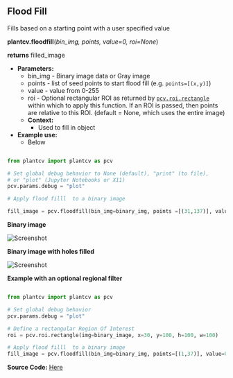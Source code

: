 ## Flood Fill 

Fills based on a starting point with a user specified value

**plantcv.floodfill**(*bin_img, points, value=0, roi=None*)

**returns** filled_image

- **Parameters:**
    - bin_img - Binary image data or Gray image
    - points - list of seed points to start flood fill (e.g. `points=[(x,y)]`)
    - value - value from 0-255
	- roi - Optional rectangular ROI as returned by [`pcv.roi.rectangle`](roi_rectangle.md) within which to apply this function. If an ROI is passed, then points are relative to this ROI. (default = None, which uses the entire image)
  - **Context:**
    - Used to fill in object 
- **Example use:**
    - Below

```python

from plantcv import plantcv as pcv

# Set global debug behavior to None (default), "print" (to file), 
# or "plot" (Jupyter Notebooks or X11)
pcv.params.debug = "plot"

# Apply flood filll  to a binary image 

fill_image = pcv.floodfill(bin_img=binary_img, points =[(31,137)], value=0)

```

**Binary image**

![Screenshot](img/documentation_images/floodfill/Figure1.png)

**Binary image with holes filled**

![Screenshot](img/documentation_images/floodfill/floodfill-Figure2.png)

**Example with an optional regional filter**

```python

from plantcv import plantcv as pcv

# Set global debug behavior
pcv.params.debug = "plot"

# Define a rectangular Region Of Interest
roi = pcv.roi.rectangle(img=binary_image, x=30, y=100, h=100, w=100)

# Apply flood filll  to a binary image 
fill_image = pcv.floodfill(bin_img=binary_img, points=[(1,37)], value=0, roi=roi)

```

**Source Code:** [Here](https://github.com/danforthcenter/plantcv/blob/main/plantcv/plantcv/floodfill.py)
